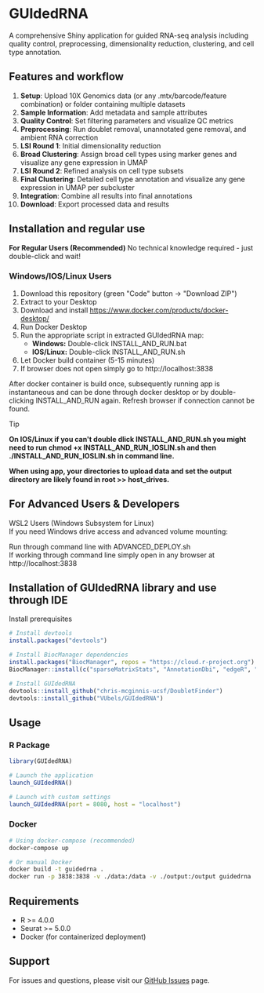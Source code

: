 # GUIdedRNA

A comprehensive Shiny application for guided RNA-seq analysis including quality control, preprocessing, dimensionality reduction, clustering, and cell type annotation.

## Features and workflow

1. **Setup**: Upload 10X Genomics data (or any .mtx/barcode/feature combination) or folder containing multiple datasets
2. **Sample Information**: Add metadata and sample attributes
3. **Quality Control**: Set filtering parameters and visualize QC metrics
4. **Preprocessing**: Run doublet removal, unannotated gene removal, and ambient RNA correction
5. **LSI Round 1**: Initial dimensionality reduction
6. **Broad Clustering**: Assign broad cell types using marker genes and visualize any gene expression in UMAP
7. **LSI Round 2**: Refined analysis on cell type subsets
8. **Final Clustering**: Detailed cell type annotation and visualize any gene expression in UMAP per subcluster
9. **Integration**: Combine all results into final annotations
10. **Download**: Export processed data and results

## Installation and regular use

**For Regular Users (Recommended)**
No technical knowledge required - just double-click and wait!  

### Windows/IOS/Linux Users
1) Download this repository (green "Code" button → "Download ZIP")  
2) Extract to your Desktop  
3) Download and install https://www.docker.com/products/docker-desktop/  
4) Run Docker Desktop  
5) Run the appropriate script in extracted GUIdedRNA map:
   - **Windows:** Double-click INSTALL_AND_RUN.bat
   - **IOS/Linux:** Double-click INSTALL_AND_RUN.sh
6) Let Docker build container (5-15 minutes)
7) If browser does not open simply go to http://localhost:3838

After docker container is build once, subsequently running app is instantaneous and can be done through docker desktop or by double-clicking INSTALL_AND_RUN again. Refresh browser if connection cannot be found.

> [!TIP]
> **On IOS/Linux if you can't double dlick INSTALL_AND_RUN.sh you might need to run chmod +x INSTALL_AND_RUN_IOSLIN.sh and then ./INSTALL_AND_RUN_IOSLIN.sh in command line.**  
>
> **When using app, your directories to upload data and set the output directory are likely found in root >> host_drives.**

## For Advanced Users & Developers
WSL2 Users (Windows Subsystem for Linux)  
If you need Windows drive access and advanced volume mounting:  

Run through command line with ADVANCED_DEPLOY.sh  
If working through command line simply open in any browser at http://localhost:3838  

## Installation of GUIdedRNA library and use through IDE

Install prerequisites
```r
# Install devtools
install.packages("devtools")

# Install BiocManager dependencies
install.packages("BiocManager", repos = "https://cloud.r-project.org")
BiocManager::install(c("sparseMatrixStats", "AnnotationDbi", "edgeR", "GenomicRanges", "GenomicFeatures", "org.Hs.eg.db", "TxDb.Hsapiens.UCSC.hg38.knownGene", "celda", "decontX"))

# Install GUIdedRNA
devtools::install_github("chris-mcginnis-ucsf/DoubletFinder")
devtools::install_github("VUbels/GUIdedRNA")
```

## Usage

### R Package
```r
library(GUIdedRNA)

# Launch the application
launch_GUIdedRNA()

# Launch with custom settings
launch_GUIdedRNA(port = 8080, host = "localhost")
```

### Docker
```bash
# Using docker-compose (recommended)
docker-compose up

# Or manual Docker
docker build -t guidedrna .
docker run -p 3838:3838 -v ./data:/data -v ./output:/output guidedrna
```

## Requirements

- R >= 4.0.0
- Seurat >= 5.0.0
- Docker (for containerized deployment)

## Support

For issues and questions, please visit our [GitHub Issues](https://github.com/VUbels/GUIdedRNA/issues) page.
